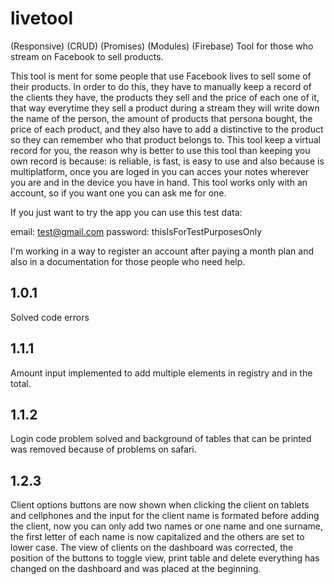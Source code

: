 # livetool
(Responsive) (CRUD) (Promises) (Modules) (Firebase) Tool for those who stream on Facebook to sell products.

This tool is ment for some people that use Facebook lives to sell some of their products. In order to do this, they have to manually keep a record of the clients they have, the products they sell and the price of each one of it, that way everytime they sell a product during a stream they will write down the name of the person, the amount of products that persona bought, the price of each product, and they also have to add a distinctive to the product so they can remember who that product belongs to. 
This tool keep a virtual record for you, the reason why is better to use this tool than keeping you own record is because: is reliable, is fast, is easy to use and also because is multiplatform, once you are loged in you can acces your notes wherever you are and in the device you have in hand. This tool works only with an account, so if you want one you can ask me for one. 

If you just want to try the app you can use this test data:

email: test@gmail.com
password: thisIsForTestPurposesOnly

I'm working in a way to register an account after paying a month plan and also in a documentation for those people who need help.


## 1.0.1 
Solved code errors
## 1.1.1 
Amount input implemented to add multiple elements in registry and in the total. 
## 1.1.2
Login code problem solved and background of tables that can be printed was removed because of problems on safari.
## 1.2.3
Client options buttons are now shown when clicking the client on tablets and cellphones and the input for the client name is formated before adding the client, now you can only add two names or one name and one surname, the first letter of each name is now capitalized and the others are set to lower case. The view of clients on the dashboard was corrected, the position of the buttons to toggle view, print table and delete everything has changed on the dashboard and was placed at the beginning.